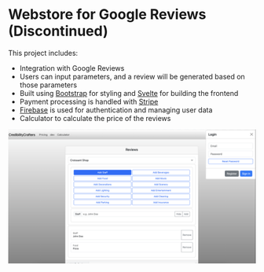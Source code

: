 # Webstore for Google Reviews (Discontinued)

This project includes:
- Integration with Google Reviews
- Users can input parameters, and a review will be generated based on those parameters
- Built using [Bootstrap](https://getbootstrap.com) for styling and [Svelte](https://svelte.dev) for building the frontend
- Payment processing is handled with [Stripe](https://stripe.com)
- [Firebase](https://firebase.google.com) is used for authentication and managing user data
- Calculator to calculate the price of the reviews

![homepage](./static/Homepage.png)